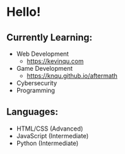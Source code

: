 # Hello!

## Currently Learning:
- Web Development
  - https://kevinqu.com
- Game Development
  - https://knqu.github.io/aftermath
- Cybersecurity
- Programming

## Languages:
- HTML/CSS (Advanced)
- JavaScript (Intermediate)
- Python (Intermediate)
